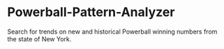 # Powerball-Pattern-Analyzer
Search for trends on new and historical Powerball winning numbers from the state of New York.
